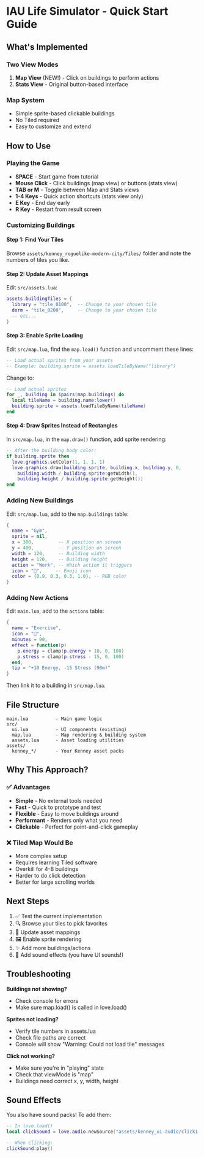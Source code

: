 # IAU Life Simulator - Quick Start Guide

## What's Implemented

### Two View Modes
1. **Map View** (NEW!) - Click on buildings to perform actions
2. **Stats View** - Original button-based interface

### Map System
- Simple sprite-based clickable buildings
- No Tiled required
- Easy to customize and extend

## How to Use

### Playing the Game
- **SPACE** - Start game from tutorial
- **Mouse Click** - Click buildings (map view) or buttons (stats view)
- **TAB or M** - Toggle between Map and Stats views
- **1-4 Keys** - Quick action shortcuts (stats view only)
- **E Key** - End day early
- **R Key** - Restart from result screen

### Customizing Buildings

#### Step 1: Find Your Tiles
Browse `assets/kenney_roguelike-modern-city/Tiles/` folder and note the numbers of tiles you like.

#### Step 2: Update Asset Mappings
Edit `src/assets.lua`:
```lua
assets.buildingTiles = {
  library = "tile_0100",  -- Change to your chosen tile
  dorm = "tile_0200",     -- Change to your chosen tile
  -- etc...
}
```

#### Step 3: Enable Sprite Loading
Edit `src/map.lua`, find the `map.load()` function and uncomment these lines:
```lua
-- Load actual sprites from your assets
-- Example: building.sprite = assets.loadTileByName("library")
```

Change to:
```lua
-- Load actual sprites
for _, building in ipairs(map.buildings) do
  local tileName = building.name:lower()
  building.sprite = assets.loadTileByName(tileName)
end
```

#### Step 4: Draw Sprites Instead of Rectangles
In `src/map.lua`, in the `map.draw()` function, add sprite rendering:
```lua
-- After the building body color:
if building.sprite then
  love.graphics.setColor(1, 1, 1, 1)
  love.graphics.draw(building.sprite, building.x, building.y, 0, 
    building.width / building.sprite:getWidth(),
    building.height / building.sprite:getHeight())
end
```

### Adding New Buildings

Edit `src/map.lua`, add to the `map.buildings` table:
```lua
{
  name = "Gym",
  sprite = nil,
  x = 300,         -- X position on screen
  y = 400,         -- Y position on screen
  width = 120,     -- Building width
  height = 120,    -- Building height
  action = "Work", -- Which action it triggers
  icon = "💪",     -- Emoji icon
  color = {0.9, 0.3, 0.3, 1.0}, -- RGB color
}
```

### Adding New Actions

Edit `main.lua`, add to the `actions` table:
```lua
{
  name = "Exercise",
  icon = "💪",
  minutes = 90,
  effect = function(p)
    p.energy = clamp(p.energy + 10, 0, 100)
    p.stress = clamp(p.stress - 15, 0, 100)
  end,
  tip = "+10 Energy, -15 Stress (90m)"
}
```

Then link it to a building in `src/map.lua`.

## File Structure

```
main.lua          - Main game logic
src/
  ui.lua          - UI components (existing)
  map.lua         - Map rendering & building system
  assets.lua      - Asset loading utilities
assets/
  kenney_*/       - Your Kenney asset packs
```

## Why This Approach?

### ✅ Advantages
- **Simple** - No external tools needed
- **Fast** - Quick to prototype and test
- **Flexible** - Easy to move buildings around
- **Performant** - Renders only what you need
- **Clickable** - Perfect for point-and-click gameplay

### ❌ Tiled Map Would Be
- More complex setup
- Requires learning Tiled software
- Overkill for 4-8 buildings
- Harder to do click detection
- Better for large scrolling worlds

## Next Steps

1. ✅ Test the current implementation
2. 🔍 Browse your tiles to pick favorites
3. 🎨 Update asset mappings
4. 🖼️ Enable sprite rendering
5. ✨ Add more buildings/actions
6. 🎵 Add sound effects (you have UI sounds!)

## Troubleshooting

**Buildings not showing?**
- Check console for errors
- Make sure map.load() is called in love.load()

**Sprites not loading?**
- Verify tile numbers in assets.lua
- Check file paths are correct
- Console will show "Warning: Could not load tile" messages

**Click not working?**
- Make sure you're in "playing" state
- Check that viewMode is "map"
- Buildings need correct x, y, width, height

## Sound Effects

You also have sound packs! To add them:
```lua
-- In love.load()
local clickSound = love.audio.newSource("assets/kenney_ui-audio/click1.ogg", "static")

-- When clicking:
clickSound:play()
```
